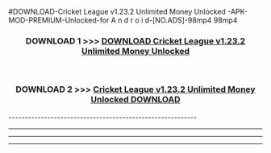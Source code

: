 #DOWNLOAD-Cricket League v1.23.2 Unlimited Money Unlocked -APK-MOD-PREMIUM-Unlocked-for A n d r o i d-[NO.ADS]-98mp4 98mp4 



<div align="center">

<h3>DOWNLOAD 1 >>> <a href="https://getmod2.web.app/?judul=Cricket League v1.23.2 Unlimited Money Unlocked ">DOWNLOAD Cricket League v1.23.2 Unlimited Money Unlocked </a></h3><br>

<h3>DOWNLOAD 2 >>> <a href="https://getmod2.web.app/?judul=Cricket League v1.23.2 Unlimited Money Unlocked ">Cricket League v1.23.2 Unlimited Money Unlocked  DOWNLOAD </a></h3>

</div>
----------------------------------------------------------

----------------------------------------------------------

----------------------------------------------------------

----------------------------------------------------------




